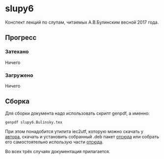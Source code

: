# slupy6
Конспект лекций по слупам, читаемых А.В.Булинским весной 2017 года.
## Прогресс
### Затехано
Ничего

### Загружено
Ничего

## Сборка
Для сборки документа надо использовать скрипт genpdf, а именно:

	genpdf slupy6.Bulinsky.tex

При этом понадобится утилита iec2utf, которую можно скачать у
[автора](https://github.com/michal-h21/iec2utf), скачать и установить
собранный .deb пакет [отсюда](https://github.com/ilya-ilya/iec2utf/tree/deb)
или собрать его самостоятельно использую части [отсюда](https://github.com/ilya-ilya/iec2utf/tree/debian).

Во всех трёх случаях документация прилагается.
